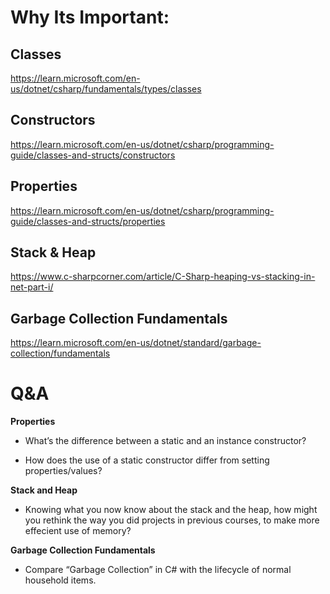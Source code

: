 # Why Its Important:

## Classes

<https://learn.microsoft.com/en-us/dotnet/csharp/fundamentals/types/classes>

## Constructors

<https://learn.microsoft.com/en-us/dotnet/csharp/programming-guide/classes-and-structs/constructors>

## Properties

<https://learn.microsoft.com/en-us/dotnet/csharp/programming-guide/classes-and-structs/properties>

## Stack & Heap

<https://www.c-sharpcorner.com/article/C-Sharp-heaping-vs-stacking-in-net-part-i/>

## Garbage Collection Fundamentals

<https://learn.microsoft.com/en-us/dotnet/standard/garbage-collection/fundamentals>

# Q&A

**Properties**

- What’s the difference between a static and an instance constructor?

- How does the use of a static constructor differ from setting properties/values?

**Stack and Heap**

- Knowing what you now know about the stack and the heap, how might you rethink the way you did projects in previous courses, to make more effecient use of memory?

**Garbage Collection Fundamentals**

- Compare “Garbage Collection” in C# with the lifecycle of normal household items.
